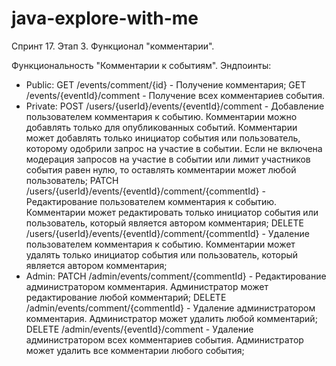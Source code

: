 # java-explore-with-me

Спринт 17. Этап 3. Функционал "комментарии".

Функциональность "Комментарии к событиям". Эндпоинты:
- Public:
GET /events/comment/{id} - Получение комментария;
GET /events/{eventId}/comment - Получение всех комментариев события.
- Private:
POST /users/{userId}/events/{eventId}/comment - Добавление пользователем комментария к событию. Комментарии можно добавлять только для опубликованных событий. Комментарии может добавлять только инициатор события или пользователь, которому одобрили запрос на участие в событии. Если не включена модерация запросов на участие в событии или лимит участников события равен нулю, то оставлять комментарии может любой пользователь;
PATCH /users/{userId}/events/{eventId}/comment/{commentId} - Редактирование пользователем комментария к событию. Комментарии может редактировать только инициатор события или пользователь, который является автором комментария;
DELETE /users/{userId}/events/{eventId}/comment/{commentId} - Удаление пользователем комментария к событию. Комментарии может удалять только инициатор события или пользователь, который является автором комментария;
- Admin:
PATCH /admin/events/comment/{commentId} - Редактирование администратором комментария. Администратор может редактирование любой комментарий;
DELETE /admin/events/comment/{commentId} - Удаление администратором комментария. Администратор может удалить любой комментарий;
DELETE /admin/events/{eventId}/comment - Удаление администратором всех комментариев события. Администратор может удалить все комментарии любого события;